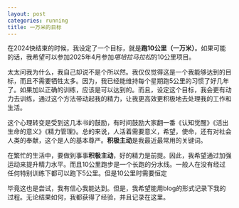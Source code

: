 ```yaml
---
layout: post
categories: running
title: 一万米的目标
---
```


在2024快结束的时候，我设定了一个目标，就是**跑10公里（一万米）**。如果可能的话，我希望可以参加2025年4月参加*堪培拉马拉松*的10公里项目。

太太问我为什么，我自己却说不是个所以然。我仅仅觉得这是一个我能够达到的目标，而且不需要牺牲太多。因为，我已经能维持每个星期跑5公里的习惯了好几年了。如果加以正确的训练，应该是可以达到的。而且，设定这个目标，我会更有动力去训练，通过这个方法带动起我的精力，让我更高效更积极地去处理我的工作和生活。

这个心理转变是受到这几本书的鼓励，有时间鼓励大家翻一番《认知觉醒》《活出生命的意义》《精力管理》。总的来说，人活着需要意义，希望，使命，还有对社会人类的奉献，这个是人的基本尊严。**积极主动**是我最近最常用的关键词。

在繁忙的生活中，要做到事事**积极主动**，好的精力是前提。因此，我希望通过加强运动来提升精力水平。而且10公里跑步是一个长跑的分水线。一般人在没有经过任何特别训练下都可以跑下5公里。但是10公里时需要恒定

毕竟这也是尝试，我有信心我能达到。但是，我希望能用blog的形式记录下我的过程。无论结果如何，我都获得了经验，并且记录在这里。
<!--stackedit_data:
eyJoaXN0b3J5IjpbODAzODgwNjE3LDIwOTIxMzI3OTAsLTIwNT
E0ODQzNTgsLTE2NjM1OTc3ODgsMTkzMjExMjIzMl19
-->